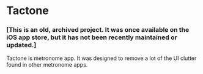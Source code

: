 # Tactone
 
### [This is an old, archived project. It was once available on the iOS app store, but it has not been recently maintained or updated.]

Tactone is metronome app. It was designed to remove a lot of the UI clutter found in other metronome apps.

